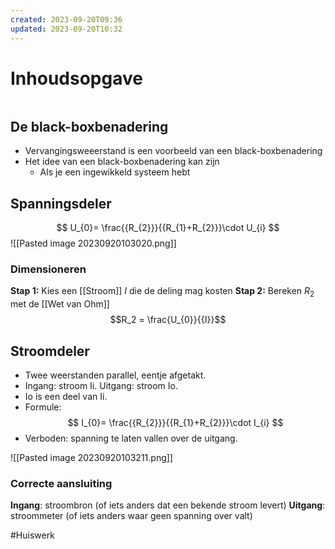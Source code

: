 ```yaml
---
created: 2023-09-20T09:36
updated: 2023-09-20T10:32
---
```

# Inhoudsopgave
```toc
```

## De black-boxbenadering
- Vervangingsweeerstand is een voorbeeld van een black-boxbenadering 
- Het idee van een black-boxbenadering  kan zijn
	- Als je een ingewikkeld systeem hebt

## Spanningsdeler

$$
U_{0}= \frac{{R_{2}}}{{R_{1}+R_{2}}}\cdot U_{i}
$$
![[Pasted image 20230920103020.png]]

### Dimensioneren
**Stap 1:** Kies een [[Stroom]] *I* die de deling mag kosten
**Stap 2:** Bereken $R_{2}$ met de [[Wet van Ohm]] 
$$R_2 = \frac{U_{0}}{{I}}$$

## Stroomdeler
- Twee weerstanden parallel, eentje afgetakt. 
- Ingang: stroom Ii. Uitgang: stroom Io. 
- Io is een deel van Ii. 
- Formule: 
$$
I_{0}= \frac{{R_{2}}}{{R_{1}+R_{2}}}\cdot I_{i}
$$
- Verboden: spanning te laten vallen over de uitgang.

![[Pasted image 20230920103211.png]]

### Correcte aansluiting
**Ingang**: stroombron (of iets anders dat een bekende stroom levert)
**Uitgang**: stroommeter (of iets anders waar geen spanning over valt)

#Huiswerk 